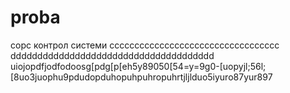 ﻿# proba
сорс контрол системи
cccccccccccccccccccccccccccccccccc
dddddddddddddddddddddddddddddddddddddd
uiojopdfjodfodoosg[pdg[p[eh5y89050[54=y=9g0-[uopyjl;56l;[8uo3juophu9pdudopduhopuhpuhropuhrtjljlduo5iyuro87yur897

